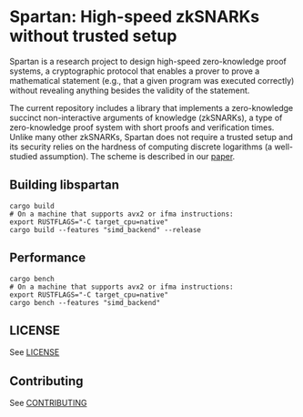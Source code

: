 # Spartan: High-speed zkSNARKs without trusted setup

Spartan is a research project to design high-speed zero-knowledge proof systems, a cryptographic protocol that enables a prover to prove a mathematical statement (e.g., that a given program was executed correctly) without revealing anything besides the validity of the statement. 

The current repository includes a library that implements 
a zero-knowledge succinct non-interactive arguments of knowledge (zkSNARKs), a type of zero-knowledge proof system with short proofs and verification times. Unlike many other zkSNARKs, Spartan does not require a trusted setup and its security relies on the hardness of computing discrete logarithms (a well-studied assumption). The scheme is described in our [paper](https://eprint.iacr.org/2019/550).

## Building libspartan
    cargo build
    # On a machine that supports avx2 or ifma instructions:
    export RUSTFLAGS="-C target_cpu=native" 
    cargo build --features "simd_backend" --release

## Performance
    cargo bench
    # On a machine that supports avx2 or ifma instructions:
    export RUSTFLAGS="-C target_cpu=native" 
    cargo bench --features "simd_backend"


## LICENSE

See [LICENSE](./LICENSE)

## Contributing

See [CONTRIBUTING](./CONTRIBUTING.md)
